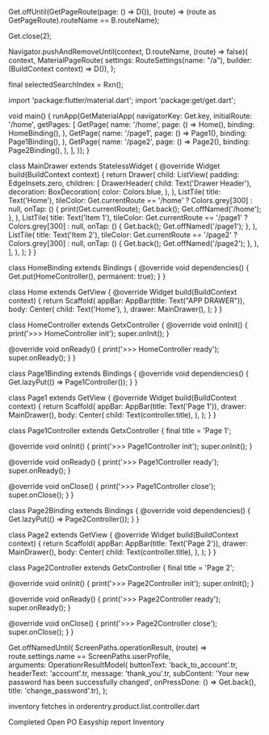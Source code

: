 Get.offUntil(GetPageRoute(page: () => D()), (route) => (route as GetPageRoute).routeName == B.routeName);

Get.close(2);

Navigator.pushAndRemoveUntil(context, D.routeName, (route) => false)(
    context,
    MaterialPageRoute(
       settings: RouteSettings(name: "/a"),
       builder: (BuildContext context) => D()),
    );

final selectedSearchIndex = Rxn<int>();



<!-- Example getx  -->
import 'package:flutter/material.dart';
import 'package:get/get.dart';

void main() {
  runApp(GetMaterialApp(
    navigatorKey: Get.key,
    initialRoute: '/home',
    getPages: [
      GetPage(
        name: '/home',
        page: () => Home(),
        binding: HomeBinding(),
      ),
      GetPage(
        name: '/page1',
        page: () => Page1(),
        binding: Page1Binding(),
      ),
      GetPage(
        name: '/page2',
        page: () => Page2(),
        binding: Page2Binding(),
      ),
    ],
  ));
}

class MainDrawer extends StatelessWidget {
  @override
  Widget build(BuildContext context) {
    return Drawer(
      child: ListView(
        padding: EdgeInsets.zero,
        children: <Widget>[
          DrawerHeader(
            child: Text('Drawer Header'),
            decoration: BoxDecoration(
              color: Colors.blue,
            ),
          ),
          ListTile(
            title: Text('Home'),
            tileColor: Get.currentRoute == '/home' ? Colors.grey[300] : null,
            onTap: () {
              print(Get.currentRoute);
              Get.back();
              Get.offNamed('/home');
            },
          ),
          ListTile(
            title: Text('Item 1'),
            tileColor: Get.currentRoute == '/page1' ? Colors.grey[300] : null,
            onTap: () {
              Get.back();
              Get.offNamed('/page1');
            },
          ),
          ListTile(
            title: Text('Item 2'),
            tileColor: Get.currentRoute == '/page2' ? Colors.grey[300] : null,
            onTap: () {
              Get.back();
              Get.offNamed('/page2');
            },
          ),
        ],
      ),
    );
  }
}

class HomeBinding extends Bindings {
  @override
  void dependencies() {
    Get.put(HomeController(), permanent: true);
  }
}

class Home extends GetView<HomeController> {
  @override
  Widget build(BuildContext context) {
    return Scaffold(
      appBar: AppBar(title: Text("APP DRAWER")),
      body: Center(
        child: Text('Home'),
      ),
      drawer: MainDrawer(),
    );
  }
}

class HomeController extends GetxController {
  @override
  void onInit() {
    print('>>> HomeController init');
    super.onInit();
  }

  @override
  void onReady() {
    print('>>> HomeController ready');
    super.onReady();
  }
}

class Page1Binding extends Bindings {
  @override
  void dependencies() {
    Get.lazyPut(() => Page1Controller());
  }
}

class Page1 extends GetView<Page1Controller> {
  @override
  Widget build(BuildContext context) {
    return Scaffold(
      appBar: AppBar(title: Text('Page 1')),
      drawer: MainDrawer(),
      body: Center(
        child: Text(controller.title),
      ),
    );
  }
}

class Page1Controller extends GetxController {
  final title = 'Page 1';

  @override
  void onInit() {
    print('>>> Page1Controller init');
    super.onInit();
  }

  @override
  void onReady() {
    print('>>> Page1Controller ready');
    super.onReady();
  }

  @override
  void onClose() {
    print('>>> Page1Controller close');
    super.onClose();
  }
}

class Page2Binding extends Bindings {
  @override
  void dependencies() {
    Get.lazyPut(() => Page2Controller());
  }
}

class Page2 extends GetView<Page2Controller> {
  @override
  Widget build(BuildContext context) {
    return Scaffold(
      appBar: AppBar(title: Text('Page 2')),
      drawer: MainDrawer(),
      body: Center(
        child: Text(controller.title),
      ),
    );
  }
}

class Page2Controller extends GetxController {
  final title = 'Page 2';

  @override
  void onInit() {
    print('>>> Page2Controller init');
    super.onInit();
  }

  @override
  void onReady() {
    print('>>> Page2Controller ready');
    super.onReady();
  }

  @override
  void onClose() {
    print('>>> Page2Controller close');
    super.onClose();
  }
}

 Get.offNamedUntil(
      ScreenPaths.operationResult, (route) => route.settings.name == ScreenPaths.userProfile,      
      arguments: OperationrResultModel(
          buttonText: 'back_to_account'.tr,
          headerText: 'account'.tr,
          message: 'thank_you'.tr,
          subContent: 'Your new password has been successfully changed',
          onPressDone: () => Get.back(),
          title: 'change_password'.tr),
    );

inventory fetches in 
orderentry.product.list.controller.dart


Completed
Open PO
Easyship report
Inventory
